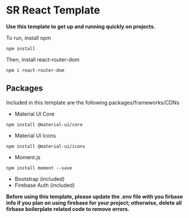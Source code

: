 # SR React Template

**Use this template to get up and running quickly on projects.**

To run, install npm

``
npm install
``

Then, install react-router-dom

``
npm i react-router-dom
``

## Packages
Included in this template are the following packages/frameworks/CDNs
- Material UI Core

``
npm install @material-ui/core
``
- Material UI Icons

``
npm install @material-ui/icons
``
- Moment.js

``
  npm install moment --save
``
- Bootstrap (included)
- Firebase Auth (included)

**Before using this template, please update the .env file with you firbase info if you plan on using firebase for your project; otherwise, delete all firbase boilerplate related code to remove errors.**
